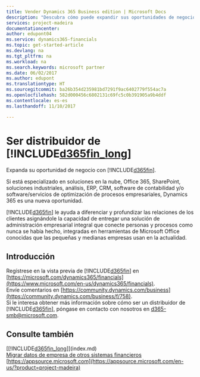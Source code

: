 ```yaml
---
title: Vender Dynamics 365 Business edition | Microsoft Docs
description: "Descubra cómo puede expandir sus oportunidades de negocio y convertirse en socio de Microsoft y distribuidor de Dynamics 365 Business edition."
services: project-madeira
documentationcenter: 
author: edupont04
ms.service: dynamics365-financials
ms.topic: get-started-article
ms.devlang: na
ms.tgt_pltfrm: na
ms.workload: na
ms.search.keywords: microsoft partner
ms.date: 06/02/2017
ms.author: edupont
ms.translationtype: HT
ms.sourcegitcommit: ba26b354d235981bd7291f9ac6402779f554ac7a
ms.openlocfilehash: 582d000456c6802131c69fc5c0b391905a9b4ddf
ms.contentlocale: es-es
ms.lasthandoff: 11/10/2017

---
```

# <a name="become-a-reseller-of-included365finlongincludesd365finlongmdmd"></a>Ser distribuidor de [!INCLUDE[d365fin_long](includes/d365fin_long_md.md)]
Expanda su oportunidad de negocio con [!INCLUDE[d365fin](includes/d365fin_md.md)].  

Si está especializado en soluciones en la nube, Office 365, SharePoint, soluciones industriales, análisis, ERP, CRM, software de contabilidad y/o software/servicios de optimización de procesos empresariales, Dynamics 365 es una nueva oportunidad.   

[!INCLUDE[d365fin](includes/d365fin_md.md)] le ayuda a diferenciar y profundizar las relaciones de los clientes asignándole la capacidad de entregar una solución de administración empresarial integral que conecte personas y procesos como nunca se había hecho, integradas en herramientas de Microsoft Office conocidas que las pequeñas y medianas empresas usan en la actualidad.  

## <a name="get-started"></a>Introducción
Regístrese en la vista previa de [!INCLUDE[d365fin](includes/d365fin_md.md)] en [https://microsoft.com/dynamics365/financials](https://www.microsoft.com/en-us/dynamics365/financials).  
Envíe comentarios en [https://community.dynamics.com/business](https://community.dynamics.com/business/f/758).  
Si le interesa obtener más información sobre cómo ser un distribuidor de [!INCLUDE[d365fin](includes/d365fin_md.md)], póngase en contacto con nosotros en [d365-smb@microsoft.com](mailto:d365-smb@microsoft.com).  

## <a name="see-also"></a>Consulte también
[[!INCLUDE[d365fin_long](includes/d365fin_long_md.md)]](index.md)  
[Migrar datos de empresa de otros sistemas financieros](upload-data.md)  
[https://appsource.microsoft.com](https://appsource.microsoft.com/en-us/?product=project-madeira)  

